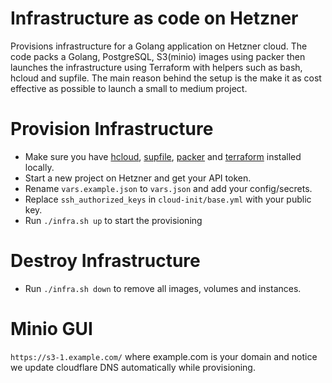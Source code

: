 # Infrastructure as code on Hetzner

Provisions infrastructure for a Golang application on Hetzner cloud. The code packs a Golang, PostgreSQL, S3(minio) images using packer then launches the infrastructure using Terraform with helpers such as bash, hcloud and supfile. 
The main reason behind the setup is the make it as cost effective as possible to launch a small to medium project.

# Provision Infrastructure
- Make sure you have [hcloud](https://github.com/hetznercloud/cli), [supfile](https://github.com/pressly/sup), [packer](https://www.packer.io/) and [terraform](https://www.terraform.io/) installed locally.
- Start a new project on Hetzner and get your API token. 
- Rename `vars.example.json` to `vars.json` and add your config/secrets.
- Replace `ssh_authorized_keys` in `cloud-init/base.yml` with your public key.
- Run `./infra.sh up` to start the provisioning


# Destroy Infrastructure
- Run `./infra.sh down` to remove all images, volumes and instances.

# Minio GUI
`https://s3-1.example.com/` where example.com is your domain and notice we update cloudflare DNS automatically while provisioning.




